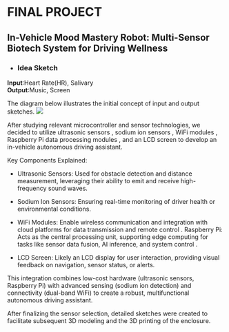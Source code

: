 # FINAL PROJECT

## In-Vehicle Mood Mastery Robot: Multi-Sensor Biotech System for Driving Wellness
+ ### Idea Sketch
**Input**:Heart Rate(HR), Salivary <br>
**Output**:Music, Screen <br>

The diagram below illustrates the initial concept of input and output sketches.
![](https://unncfab.oss-cn-hangzhou.aliyuncs.com/img/zhao/bf76d59f4a8c2d57797f70140f9d494.png)

After studying relevant microcontroller and sensor technologies, we decided to utilize ​ultrasonic sensors , ​sodium ion sensors , ​WiFi modules , ​Raspberry Pi data processing modules , and an ​LCD screen to develop an ​in-vehicle autonomous driving assistant.

Key Components Explained:

+ ​Ultrasonic Sensors: Used for obstacle detection and distance measurement, leveraging their ability to emit and receive high-frequency sound waves.

+ ​Sodium Ion Sensors:  Ensuring real-time monitoring of driver health or environmental conditions.

+ ​WiFi Modules: Enable wireless communication and integration with cloud platforms for data transmission and remote control .
​Raspberry Pi: Acts as the central processing unit, supporting edge computing for tasks like sensor data fusion, AI inference, and system control .

+ ​LCD Screen: Likely an LCD display for user interaction, providing visual feedback on navigation, sensor status, or alerts.

This integration combines low-cost hardware (ultrasonic sensors, Raspberry Pi) with advanced sensing (sodium ion detection) and connectivity (dual-band WiFi) to create a robust, multifunctional autonomous driving assistant.

After finalizing the sensor selection, ​detailed sketches were created to facilitate ​subsequent 3D modeling and the ​3D printing of the enclosure.